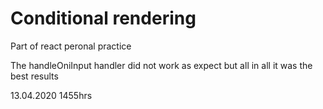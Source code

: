 <h1>Conditional rendering</h1>

Part of react peronal practice

The handleOniInput handler did not work as expect but all in all it was the best results 

13.04.2020 1455hrs
